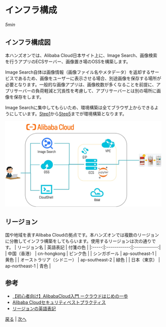# インフラ構成
###### 5min

## インフラ構成図
本ハンズオンでは、Alibaba Cloud日本サイト上に、Image Search、画像検索を行うアプリのECSサーバー、画像置き場のOSSを構築します。

Image Search自体は画像情報（画像ファイル名やメタデータ）を返却するサービスであるため、画像をユーザーに表示させる場合、別途画像を保存する場所が必要となります。一般的な画像アプリは、画像枚数が多くなることを前提に、アプリサーバーの負荷軽減と冗長性を考慮して、アプリサーバーとは別の場所に画像を保存をします。

Image Searchに集中してもらいため、環境構築は全てブラウザ上からできるようにしています。[Step1](Step1.md)から[Step5](Step5.md)までが環境構築となります。

![インフラ構成図](img/infra.png)

## リージョン
国や地域を表すAlibaba Cloudの拠点です。本ハンズオンでは複数のリージョンに分散してインフラ構築をしてもらいます。使用するリージョンは次の通りです。
| リージョン名 | 英語表記 | 付箋の色 |
|:-----:|:------------:|:------------:|
| 中国（香港） | cn-hongkong | ピンク色 |
| シンガポール | ap-southeast-1 | 黄色 |
| オーストラリア（シドニー） | ap-southeast-2 | 緑色 |
| 日本（東京） | ap-northeast-1 | 青色 |

## 参考
- [【初心者向け】AlibabaCloud入門 ークラウドはじめの一歩](https://www.slideshare.net/sbcloud/alibabacloud)
- [Alibaba Cloudセキュリティベストプラクティス](https://www.slideshare.net/sbcloud/alibaba-cloud)
- [リージョンの英語表記](https://jp.alibabacloud.com/help/doc-detail/40654.htm)

[戻る](README.md) | [次へ](Step1.md)

